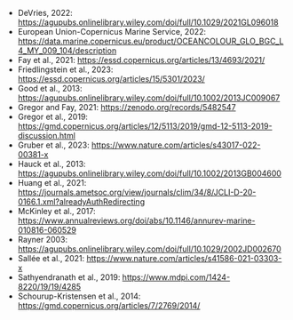 - DeVries, 2022: https://agupubs.onlinelibrary.wiley.com/doi/full/10.1029/2021GL096018
- European Union-Copernicus Marine Service, 2022: https://data.marine.copernicus.eu/product/OCEANCOLOUR_GLO_BGC_L4_MY_009_104/description
- Fay et al., 2021: https://essd.copernicus.org/articles/13/4693/2021/
- Friedlingstein et al., 2023: https://essd.copernicus.org/articles/15/5301/2023/
- Good et al., 2013: https://agupubs.onlinelibrary.wiley.com/doi/full/10.1002/2013JC009067
- Gregor and Fay, 2021: https://zenodo.org/records/5482547
- Gregor et al., 2019: https://gmd.copernicus.org/articles/12/5113/2019/gmd-12-5113-2019-discussion.html
- Gruber et al., 2023: https://www.nature.com/articles/s43017-022-00381-x
- Hauck et al., 2013: https://agupubs.onlinelibrary.wiley.com/doi/full/10.1002/2013GB004600 
- Huang et al., 2021: https://journals.ametsoc.org/view/journals/clim/34/8/JCLI-D-20-0166.1.xml?alreadyAuthRedirecting
- McKinley et al., 2017: https://www.annualreviews.org/doi/abs/10.1146/annurev-marine-010816-060529
- Rayner 2003: https://agupubs.onlinelibrary.wiley.com/doi/full/10.1029/2002JD002670
- Sallée et al., 2021: https://www.nature.com/articles/s41586-021-03303-x
- Sathyendranath et al., 2019: https://www.mdpi.com/1424-8220/19/19/4285
- Schourup-Kristensen et al., 2014: https://gmd.copernicus.org/articles/7/2769/2014/

